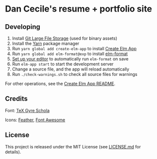 # Dan Cecile's resume + portfolio site

## Developing

1. Install [Git Large File Storage](https://git-lfs.github.com/) (used for binary assets)
2. Install the [Yarn](https://yarnpkg.com/en/docs/install) package manager
3. Run `yarn global add create-elm-app` to install [Create Elm App](https://github.com/halfzebra/create-elm-app)
4. Run `yarn global add elm-format@exp` to install [elm-format](https://github.com/avh4/elm-format)
5. [Set up your editor](https://github.com/avh4/elm-format#detailed-instructions) to automatically run `elm-format` on save
6. Run `elm-app start` to start the development server
7. Change a source file, and the app will reload automatically
8. Run `./check-warnings.sh` to check all source files for warnings

For other operations, see the [Create Elm App README](https://github.com/halfzebra/create-elm-app/tree/master/template).

## Credits

Font: [TeX Gyre Schola](http://www.gust.org.pl/projects/e-foundry/tex-gyre/)

Icons: [Feather](https://feathericons.com/), [Font Awesome](https://fontawesome.com/)

## License

This project is released under the MIT License (see
[LICENSE.md](LICENSE.md) for details).
